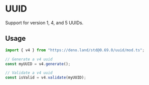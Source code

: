# UUID

Support for version 1, 4, and 5 UUIDs.

## Usage

```ts
import { v4 } from "https://deno.land/std@0.69.0/uuid/mod.ts";

// Generate a v4 uuid
const myUUID = v4.generate();

// Validate a v4 uuid
const isValid = v4.validate(myUUID);
```
